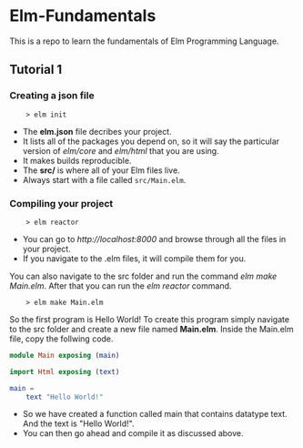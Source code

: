# Elm-Fundamentals
This is a repo to learn the fundamentals of Elm Programming Language.

## Tutorial 1
### Creating a json file
```
    > elm init
```
 - The **elm.json** file decribes your project.
 - It lists all of the packages you depend on, so it will say the particular version of *elm/core* and *elm/html* that you are using.
 - It makes builds reproducible.
 - The **src/** is where all of your Elm files live.
 - Always start with a file called ```src/Main.elm```.
### Compiling your project
```
    > elm reactor
```
  - You can go to *http://localhost:8000* and browse through all the files in your project.
  - If you navigate to the .elm files, it will compile them for you.

You can also navigate to the src folder and run the command *elm make Main.elm*. After that you can run the *elm reactor* command.
```
    > elm make Main.elm
```
So the first program is Hello World! To create this program simply navigate to the src folder and create a new file named **Main.elm**. Inside the Main.elm file, copy the follwing code.
```elm
module Main exposing (main)

import Html exposing (text)

main = 
    text "Hello World!"
```
- So we have created a function called main that contains datatype text. And the text is "Hello World!".
- You can then go ahead and compile it as discussed above.